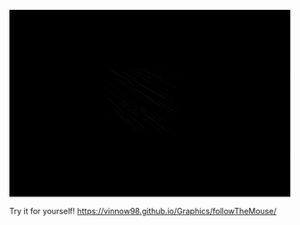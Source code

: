 ![Example Animation](followTheMouse.gif)


Try it for yourself!
https://vinnow98.github.io/Graphics/followTheMouse/